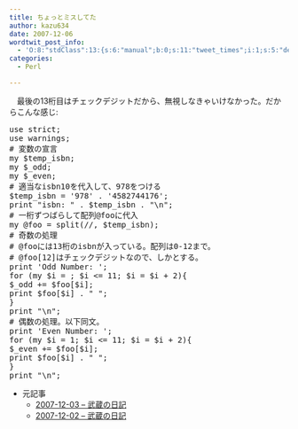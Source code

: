 ```yaml
---
title: ちょっとミスしてた
author: kazu634
date: 2007-12-06
wordtwit_post_info:
  - 'O:8:"stdClass":13:{s:6:"manual";b:0;s:11:"tweet_times";i:1;s:5:"delay";i:0;s:7:"enabled";i:1;s:10:"separation";s:2:"60";s:7:"version";s:3:"3.7";s:14:"tweet_template";b:0;s:6:"status";i:2;s:6:"result";a:0:{}s:13:"tweet_counter";i:2;s:13:"tweet_log_ids";a:1:{i:0;i:3411;}s:9:"hash_tags";a:0:{}s:8:"accounts";a:1:{i:0;s:7:"kazu634";}}'
categories:
  - Perl

---
```

<div class="section">
<p>
    　最後の13桁目はチェックデジットだから、無視しなきゃいけなかった。だからこんな感じ:
</p>
  
<pre class="syntax-highlight">
<span class="synStatement">use strict</span>;
<span class="synStatement">use warnings</span>;
<span class="synComment"># 変数の宣言</span>
<span class="synStatement">my</span> <span class="synIdentifier">$temp_isbn</span>;
<span class="synStatement">my</span> <span class="synIdentifier">$_odd</span>;
<span class="synStatement">my</span> <span class="synIdentifier">$_even</span>;
<span class="synComment"># 適当なisbn10を代入して、978をつける</span>
<span class="synIdentifier">$temp_isbn</span> = <span class="synConstant">'978'</span> . <span class="synConstant">'4582744176'</span>;
<span class="synStatement">print</span> <span class="synConstant">&#34;isbn: &#34;</span> . <span class="synIdentifier">$temp_isbn</span> . <span class="synConstant">&#34;</span><span class="synSpecial">\n</span><span class="synConstant">&#34;</span>;
<span class="synComment"># 一桁ずつばらして配列@fooに代入</span>
<span class="synStatement">my</span> <span class="synIdentifier">@foo</span> = <span class="synStatement">split</span>(<span class="synStatement">//</span>, <span class="synIdentifier">$temp_isbn</span>);
<span class="synComment"># 奇数の処理</span>
<span class="synComment"># @fooには13桁のisbnが入っている。配列は0-12まで。</span>
<span class="synComment"># @foo[12]はチェックデジットなので、しかとする。</span>
<span class="synStatement">print</span> <span class="synConstant">'Odd Number: '</span>;
<span class="synStatement">for</span> (<span class="synStatement">my</span> <span class="synIdentifier">$i</span> = <span class="synConstant"></span>; <span class="synIdentifier">$i</span> &#60;= <span class="synConstant">11</span>; <span class="synIdentifier">$i</span> = <span class="synIdentifier">$i</span> + <span class="synConstant">2</span>){
<span class="synIdentifier">$_odd</span> += <span class="synIdentifier">$foo</span>[<span class="synIdentifier">$i</span>];
<span class="synStatement">print</span> <span class="synIdentifier">$foo</span>[<span class="synIdentifier">$i</span>] . <span class="synConstant">&#34; &#34;</span>;
}
<span class="synStatement">print</span> <span class="synConstant">&#34;</span><span class="synSpecial">\n</span><span class="synConstant">&#34;</span>;
<span class="synComment"># 偶数の処理。以下同文。</span>
<span class="synStatement">print</span> <span class="synConstant">'Even Number: '</span>;
<span class="synStatement">for</span> (<span class="synStatement">my</span> <span class="synIdentifier">$i</span> = <span class="synConstant">1</span>; <span class="synIdentifier">$i</span> &#60;= <span class="synConstant">11</span>; <span class="synIdentifier">$i</span> = <span class="synIdentifier">$i</span> + <span class="synConstant">2</span>){
<span class="synIdentifier">$_even</span> += <span class="synIdentifier">$foo</span>[<span class="synIdentifier">$i</span>];
<span class="synStatement">print</span> <span class="synIdentifier">$foo</span>[<span class="synIdentifier">$i</span>] . <span class="synConstant">&#34; &#34;</span>;
}
<span class="synStatement">print</span> <span class="synConstant">&#34;</span><span class="synSpecial">\n</span><span class="synConstant">&#34;</span>;
</pre>
  
<ul>
<li>
      元記事 <ul>
<li>
<a href="http://d.hatena.ne.jp/sirocco634/20071203#1196608244" onclick="__gaTracker('send', 'event', 'outbound-article', 'http://d.hatena.ne.jp/sirocco634/20071203#1196608244', '2007-12-03 &#8211; 武蔵の日記');" target="_blank">2007-12-03 &#8211; 武蔵の日記</a>
</li>
<li>
<a href="http://d.hatena.ne.jp/sirocco634/20071202#1196605129" onclick="__gaTracker('send', 'event', 'outbound-article', 'http://d.hatena.ne.jp/sirocco634/20071202#1196605129', '2007-12-02 &#8211; 武蔵の日記');" target="_blank">2007-12-02 &#8211; 武蔵の日記</a>
</li>
</ul>
</li>
</ul>
</div>
